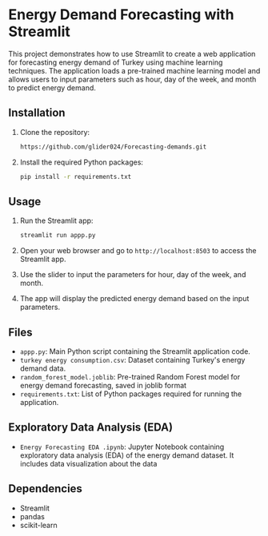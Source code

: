 # Energy Demand Forecasting with Streamlit

This project demonstrates how to use Streamlit to create a web application for forecasting energy demand of Turkey using machine learning techniques. The application loads a pre-trained machine learning model and allows users to input parameters such as hour, day of the week, and month to predict energy demand.

## Installation

1. Clone the repository:

    ```bash
    https://github.com/glider024/Forecasting-demands.git
    ```

2. Install the required Python packages:

    ```bash
    pip install -r requirements.txt
    ```

## Usage

1. Run the Streamlit app:

    ```bash
    streamlit run appp.py
    ```

2. Open your web browser and go to `http://localhost:8503` to access the Streamlit app.

3. Use the slider to input the parameters for hour, day of the week, and month.

4. The app will display the predicted energy demand based on the input parameters.

## Files

- `appp.py`: Main Python script containing the Streamlit application code.
- `turkey energy consumption.csv`: Dataset containing Turkey's energy demand data.
- `random_forest_model.joblib`: Pre-trained Random Forest model for energy demand forecasting, saved in joblib format
- `requirements.txt`: List of Python packages required for running the application.

## Exploratory Data Analysis (EDA)

- `Energy Forecasting EDA .ipynb`: Jupyter Notebook containing exploratory data analysis (EDA) of the energy demand dataset. It includes data visualization about the data

## Dependencies

- Streamlit
- pandas
- scikit-learn


